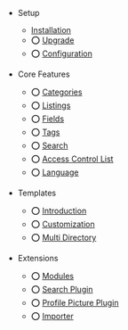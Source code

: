 - Setup
	- [Installation]({{version}}/installation)
	- ⭕️ [Upgrade]({{version}}/upgrade)
	- ⭕️ [Configuration]({{version}}/configuration)

- Core Features
	- ⭕️ [Categories]({{version}}/categories)
	- ⭕️ [Listings]({{version}}/listings)
	- ⭕️ [Fields]({{version}}/fields)
	- ⭕️ [Tags]({{version}}/tags)
	- ⭕️ [Search]({{version}}/search)
	- ⭕️ [Access Control List]({{version}}/acl)
	- ⭕️ [Language]({{version}}/language)

- Templates
	- ⭕️ [Introduction]({{version}}/template)
	- ⭕️ [Customization]({{version}}/template-customization)
	- ⭕️ [Multi Directory]({{version}}/multi-directory)

- Extensions

	- ⭕️ [Modules]({{version}}/modules)
	- ⭕️ [Search Plugin]({{version}}/plugin-search)
	- ⭕️ [Profile Picture Plugin]({{version}}/profile-picture)
	- ⭕️ [Importer]({{version}}/importer)
